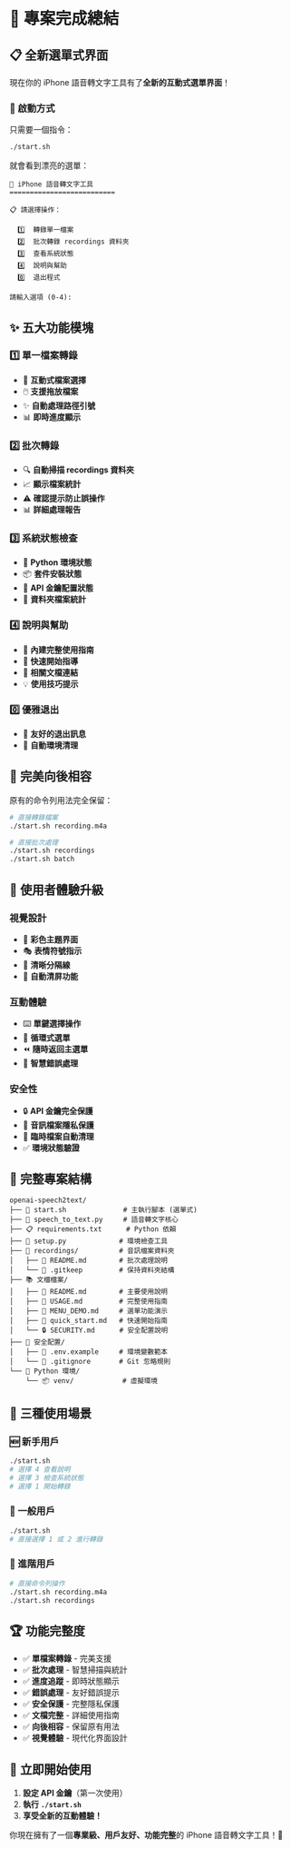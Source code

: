 # 🎉 專案完成總結

## 📋 全新選單式界面

現在你的 iPhone 語音轉文字工具有了**全新的互動式選單界面**！

### 🚀 啟動方式

只需要一個指令：
```bash
./start.sh
```

就會看到漂亮的選單：
```
🎤 iPhone 語音轉文字工具
==========================

📋 請選擇操作：

  1️⃣  轉錄單一檔案
  2️⃣  批次轉錄 recordings 資料夾
  3️⃣  查看系統狀態
  4️⃣  說明與幫助
  0️⃣  退出程式

請輸入選項 (0-4): 
```

## ✨ 五大功能模塊

### 1️⃣ 單一檔案轉錄
- 📂 **互動式檔案選擇**
- 🖱️ **支援拖放檔案**
- ✨ **自動處理路徑引號**
- 📊 **即時進度顯示**

### 2️⃣ 批次轉錄
- 🔍 **自動掃描 recordings 資料夾**
- 📈 **顯示檔案統計**
- ⚠️ **確認提示防止誤操作**
- 📊 **詳細處理報告**

### 3️⃣ 系統狀態檢查
- 🐍 **Python 環境狀態**
- 📦 **套件安裝狀態**
- 🔑 **API 金鑰配置狀態**
- 📁 **資料夾檔案統計**

### 4️⃣ 說明與幫助
- 📖 **內建完整使用指南**
- 🎯 **快速開始指導**
- 📝 **相關文檔連結**
- 💡 **使用技巧提示**

### 0️⃣ 優雅退出
- 👋 **友好的退出訊息**
- 🔄 **自動環境清理**

## 🔄 完美向後相容

原有的命令列用法完全保留：
```bash
# 直接轉錄檔案
./start.sh recording.m4a

# 直接批次處理
./start.sh recordings
./start.sh batch
```

## 🎨 使用者體驗升級

### 視覺設計
- 🌈 **彩色主題界面**
- 🎭 **表情符號指示**
- 📏 **清晰分隔線**
- 🧹 **自動清屏功能**

### 互動體驗
- ⌨️ **單鍵選擇操作**
- 🔄 **循環式選單**
- ⏪ **隨時返回主選單**
- 🚫 **智慧錯誤處理**

### 安全性
- 🔒 **API 金鑰完全保護**
- 📁 **音訊檔案隱私保護**
- 🧹 **臨時檔案自動清理**
- ✅ **環境狀態驗證**

## 📂 完整專案結構

```
openai-speech2text/
├── 🚀 start.sh              # 主執行腳本 (選單式)
├── 🎤 speech_to_text.py     # 語音轉文字核心
├── 📋 requirements.txt      # Python 依賴
├── 🔧 setup.py             # 環境檢查工具
├── 📁 recordings/          # 音訊檔案資料夾
│   ├── 📖 README.md        # 批次處理說明
│   └── 📌 .gitkeep         # 保持資料夾結構
├── 📚 文檔檔案/
│   ├── 📖 README.md        # 主要使用說明
│   ├── 📝 USAGE.md         # 完整使用指南
│   ├── 🎯 MENU_DEMO.md     # 選單功能演示
│   ├── 🚀 quick_start.md   # 快速開始指南
│   └── 🔒 SECURITY.md      # 安全配置說明
├── 🔐 安全配置/
│   ├── 🔑 .env.example     # 環境變數範本
│   └── 🚫 .gitignore       # Git 忽略規則
└── 🐍 Python 環境/
    └── 📦 venv/            # 虛擬環境
```

## 🎯 三種使用場景

### 🆕 新手用戶
```bash
./start.sh
# 選擇 4 查看說明
# 選擇 3 檢查系統狀態
# 選擇 1 開始轉錄
```

### 👤 一般用戶
```bash
./start.sh
# 直接選擇 1 或 2 進行轉錄
```

### 🔧 進階用戶
```bash
# 直接命令列操作
./start.sh recording.m4a
./start.sh recordings
```

## 🏆 功能完整度

- ✅ **單檔案轉錄** - 完美支援
- ✅ **批次處理** - 智慧掃描與統計
- ✅ **進度追蹤** - 即時狀態顯示
- ✅ **錯誤處理** - 友好錯誤提示
- ✅ **安全保護** - 完整隱私保護
- ✅ **文檔完整** - 詳細使用指南
- ✅ **向後相容** - 保留原有用法
- ✅ **視覺體驗** - 現代化界面設計

## 🚀 立即開始使用

1. **設定 API 金鑰**（第一次使用）
2. **執行 `./start.sh`**
3. **享受全新的互動體驗！**

你現在擁有了一個**專業級、用戶友好、功能完整**的 iPhone 語音轉文字工具！🎉 
